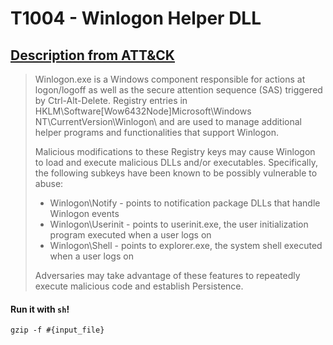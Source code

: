 # T1004 - Winlogon Helper DLL
## [Description from ATT&CK](https://attack.mitre.org/wiki/Technique/T1004)
<blockquote>Winlogon.exe is a Windows component responsible for actions at logon/logoff as well as the secure attention sequence (SAS) triggered by Ctrl-Alt-Delete. Registry entries in HKLM\Software[Wow6432Node]Microsoft\Windows NT\CurrentVersion\Winlogon\ and <HKCU\Software\Microsoft\Windows NT\CurrentVersion\Winlogon\> are used to manage additional helper programs and functionalities that support Winlogon.
  
Malicious modifications to these Registry keys may cause Winlogon to load and execute malicious DLLs and/or executables. Specifically, the following subkeys have been known to be possibly vulnerable to abuse:

* Winlogon\Notify - points to notification package DLLs that handle Winlogon events
* Winlogon\Userinit - points to userinit.exe, the user initialization program executed when a user logs on
* Winlogon\Shell - points to explorer.exe, the system shell executed when a user logs on

Adversaries may take advantage of these features to repeatedly execute malicious code and establish Persistence. </blockquote>
  
  
#### Run it with `sh`!
```
gzip -f #{input_file}
```
